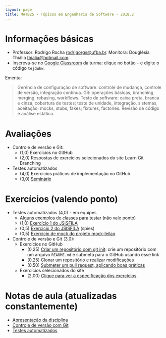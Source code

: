 ```yaml
---
layout: page
title: MATB25 - Tópicos em Engenharia de Software - 2018.2
---
```


# Informações básicas

- Professor: Rodrigo Rocha <rodrigorgs@ufba.br>. Monitora: Douglésia Thiália <thialia@hotmail.com>.
- Inscreva-se no [Google Classroom](https://classroom.google.com/) da turma: clique no botão `+` e digite o código `tejduhw`.

Ementa:

> Gerência de configuração de software: controle de mudança, controle de versão, integração contínua. Git: operações básicas, branching, merging, rebasing, workflows. Teste de software: caixa preta, branca e cinza; cobertura de testes; teste de unidade, integração, sistemas, aceitação; mocks, stubs, fakes; fixtures, factories. Revisão de código e análise estática.

# Avaliações

- Controle de versão e Git:
  - (1,0) Exercícios no GitHub
  - (2,0) Respostas de exercícios selecionados do site Learn Git Branching
- Testes automatizados
  - (4,0) Exercícios práticos de implementação no GitHub
  - (3,0) [Seminário](seminarios)

# Exercícios (valendo ponto)

- Testes automatizados (4,0) - em equipes
  - [Alguns exemplos de classes para testar](https://github.com/rodrigorgs/exemplos-teste-software) (não vale ponto)
  - (1,0) [Exercício 1 do JSISFILA](ex-sisfila)
  - (0,5) [Exercício 2 do JSISFILA](ex-sisfila) (spies)
  - (0,5) [Exercício de mock do projeto mock-leilao](ex-mock-leilao)
- Controle de versão e Git (3,0):
  + Exercícios no GitHub
    * (0,25) [Criar um repositório com git init](https://classroom.github.com/a/TWxmNZN0): crie um repositório com um arquivo `README.md` e submeta para o GitHub usando esse link
    * (0,25) [Clonar um repositório e realizar modificações](https://github.com/matb25-20182/clone)
    * (0,50) [Submeter um pull request, aplicando boas práticas](ex-pull-request)
  + Exercícios selecionados do site
    * (2,00) [Clique para ver a especificação dos exercícios](ex-gitbranch)

# Notas de aula (atualizadas constantemente)

- [Apresentação da disciplina](https://docs.google.com/presentation/d/1ribuHx0L-BRgX8KGpGBvRtDBPRtpCVSiL-1Lun4H3tY/edit?usp=sharing)
- [Controle de versão com Git](https://docs.google.com/presentation/d/1QTLn7roYJw_Cfm_IWRL-KusmQgnlQ6YVG6ZWePLDIFQ/edit?usp=sharing)
- [Testes automatizados](https://docs.google.com/presentation/d/16ofYJRGDntlczJVN7xytbbQjxns3WSqFU9n5FvWSapU/edit?usp=sharing)


